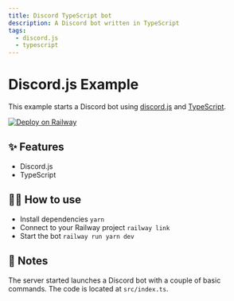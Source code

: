 ```yaml
---
title: Discord TypeScript bot
description: A Discord bot written in TypeScript
tags:
  - discord.js
  - typescript
---
```


# Discord.js Example

This example starts a Discord bot using [discord.js](https://discord.js.org) and [TypeScript](https://www.typescriptlang.org/).

[![Deploy on Railway](https://railway.app/button.svg)](https://railway.app/new?template=https%3A%2F%2Fgithub.com%2Frailwayapp%2Fexamples%2Ftree%2Fmaster%2Fexamples%2Fdiscordjs-typescript&envs=DISCORD_TOKEN&DISCORD_TOKENDesc=Token+of+your+Discord+bot)

## ✨ Features

- Discord.js
- TypeScript

## 💁‍♀️ How to use

- Install dependencies `yarn`
- Connect to your Railway project `railway link`
- Start the bot `railway run yarn dev`

## 📝 Notes

The server started launches a Discord bot with a couple of basic commands. The code is located at `src/index.ts`.
